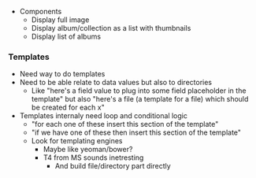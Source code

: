 

- Components
  - Display full image
  - Display album/collection as a list with thumbnails
  - Display list of albums

### Templates

  - Need way to do templates
  - Need to be able relate to data values but also to directories
    - Like "here's a field value to plug into some field placeholder in the template" but also "here's a file (a template for a file) which should be created for each x"
  - Templates internaly need loop and conditional logic
    - "for each one of these insert this section of the template"
    - "if we have one of these then insert this section of the template"
    - Look for templating engines
        - Maybe like yeoman/bower?
        - T4 from MS sounds inetresting
          - And build file/directory part directly

